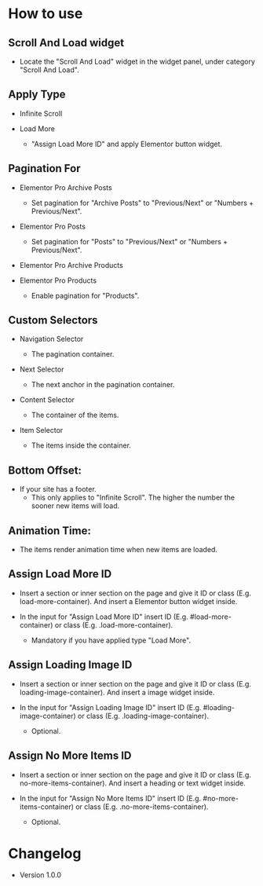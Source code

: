 # How to use

## Scroll And Load widget

- Locate the "Scroll And Load" widget in the widget panel, under category "Scroll And Load".

## Apply Type 

- Infinite Scroll

- Load More
  * "Assign Load More ID" and apply Elementor button widget.
  
## Pagination For

- Elementor Pro Archive Posts
  * Set pagination for "Archive Posts" to "Previous/Next" or "Numbers + Previous/Next".
  
- Elementor Pro Posts
  * Set pagination for "Posts" to "Previous/Next" or "Numbers + Previous/Next".
  
- Elementor Pro Archive Products
  
- Elementor Pro Products
  * Enable pagination for "Products".
	
## Custom Selectors

- Navigation Selector
  * The pagination container.
  
- Next Selector
  * The next anchor in the pagination container.
  
- Content Selector
  * The container of the items.
  
- Item Selector
  * The items inside the container.
     
## Bottom Offset:

- If your site has a footer.
  * This only applies to "Infinite Scroll". The higher the number the sooner new items will load.
   
## Animation Time:

- The items render animation time when new items are loaded.
   
## Assign Load More ID

- Insert a section or inner section on the page and give it ID or class (E.g. load-more-container). And insert a Elementor button widget inside.

- In the input for "Assign Load More ID" insert ID (E.g. #load-more-container) or class (E.g. .load-more-container).

  * Mandatory if you have applied type "Load More".
   
## Assign Loading Image ID

- Insert a section or inner section on the page and give it ID or class (E.g. loading-image-container). And insert a image widget inside.

- In the input for "Assign Loading Image ID" insert ID (E.g. #loading-image-container) or class (E.g. .loading-image-container).

  * Optional.
   
## Assign No More Items ID

- Insert a section or inner section on the page and give it ID or class (E.g. no-more-items-container). And insert a heading or text widget inside.

- In the input for "Assign No More Items ID" insert ID (E.g. #no-more-items-container) or class (E.g. .no-more-items-container).

  * Optional.

# Changelog

- Version 1.0.0
